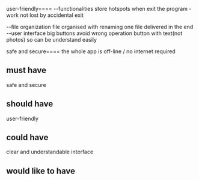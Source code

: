 user-friendly====
--functionalities
store hotspots when exit the program - work not lost by accidental exit

--file organization
file organised with renaming 
one file delivered in the end
--user interface
big buttons avoid wrong operation 
button with text(not photos) so can be understand easily


safe and secure====
the whole app is off-line / no internet required


## must have 
safe and secure

## should have
user-friendly

## could have 
clear and understandable interface

## would like to have
